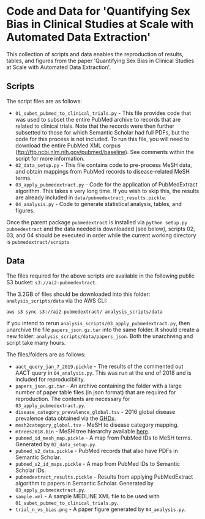 # Code and Data for 'Quantifying Sex Bias in Clinical Studies at Scale with Automated Data Extraction'
This collection of scripts and data enables the reproduction of results, tables, and figures from the paper
'Quantifying Sex Bias in Clinical Studies at Scale with Automated Data Extraction'. 

## Scripts
The script files are as follows:

* `01_subet_pubmed_to_clinical_trials.py` - This file provides code that was used to subset the entire 
PubMed archive to records that are related to clinical trials. Note that the records were then further
subsetted to those for which Semantic Scholar had full PDFs, but the code for this process is not included.
To run this file, you will need to download the entire PubMed XML corpus (ftp://ftp.ncbi.nlm.nih.gov/pubmed/baseline).
See comments within the script for more information.
* `02_data_setup.py` - This file contains code to pre-process MeSH data, and obtain mappings from PubMed
records to disease-related MeSH terms.
* `03_apply_pubmedextract.py` - Code for the application of PubMedExtract algorithm. This takes a very long time. 
If you wish to skip this, the results are already included in `data/pubmedextract_results.pickle`.
* `04_analysis.py` - Code to generate statistical analysis, tables, and figures.

Once the parent package `pubmedextract` is installed via `python setup.py pubmedextract` and the data 
needed is downloaded (see below), scripts 02, 03, and 04 should be executed in order while the current working directory is `pubmedextract/scripts`

## Data

The files required for the above scripts are available in the following public S3 bucket: `s3://ai2-pubmedextract`.

The 3.2GB of files should be downloaded into this folder: `analysis_scripts/data` via the AWS CLI: 

`aws s3 sync s3://ai2-pubmedextract/ analysis_scripts/data`

If you intend to rerun `analysis_scripts/03_apply_pubmedextract.py`, then unarchive the file `papers_json.gz.tar` into the same folder. 
It should create a new folder: `analysis_scripts/data/papers_json`. Both the unarchiving and script take many hours.

The files/folders are as follows:

* `aact_query_jan_7_2019.pickle` - The results of the commented out AACT query in `04_analysis.py`. This was run at the end of 2018 and is included for reproducibility.  
* `papers_json.gz.tar` - An archive containing the folder with a large number of paper table files (in json format) that are required for reproduction. 
The contents are necessary for `03_apply_pubmedextract.py`.
* `disease_category_prevalence_global.tsv` - 2016 global disease prevalence data obtained via the [GHDx](http://ghdx.healthdata.org/gbd-results-tool).
* `mesh2category_global.tsv` - MeSH to disease category mapping.
* `mtrees2018.bin` - MeSH tree hierarchy available [here](ftp://nlmpubs.nlm.nih.gov/online/mesh/MESH_FILES/meshtrees/).
* `pubmed_id_mesh_map.pickle` - A map from PubMed IDs to MeSH terms. Generated by `02_data_setup.py`.
* `pubmed_s2_data.pickle` - PubMed records that also have PDFs in Semantic Scholar. 
* `pubmed_s2_id_maps.pickle` - A map from PubMed IDs to Semantic Scholar IDs. 
* `pubmedextract_results.pickle` - Results from applying PubMedExtract algorithm to papers in Semantic Scholar. Generated by `03_apply_pubmedextract.py`.
* `sample.xml` - A sample MEDLINE XML file to be used with `01_subet_pubmed_to_clinical_trials.py`.
* `trial_n_vs_bias.png` - A paper figure generated by `04_analysis.py`.
